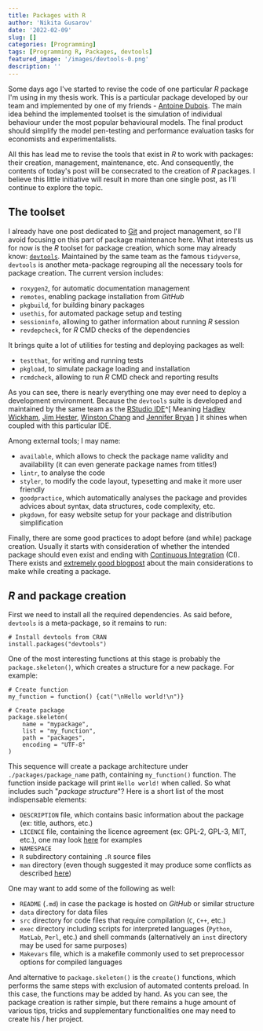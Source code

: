```yaml
---
title: Packages with R
author: 'Nikita Gusarov'
date: '2022-02-09'
slug: []
categories: [Programming]
tags: [Programming R, Packages, devtools]
featured_image: '/images/devtools-0.png'
description: ''
---
```




Some days ago I've started to revise the code of one particular *R* package I'm using in my thesis work. 
This is a particular package developed by our team and implemented by one of my friends - [Antoine Dubois](https://github.com/AntoineDubois/). 
The main idea behind the implemented toolset is the simulation of individual behaviour under the most popular behavioural models. 
The final product should simplify the model pen-testing and performance evaluation tasks for economists and experimentalists. 

All this has lead me to revise the tools that exist in *R* to work with packages: their creation, management, maintenance, etc. 
And consequently, the contents of today's post will be consecrated to the creation of *R* packages. 
I believe this little initiative will result in more than one single post, as I'll continue to explore the topic. 



## The toolset 

I already have one post dedicated to [Git]() and project management, so I'll avoid focusing on this part of package maintenance here. 
What interests us for now is the *R* toolset for package creation, which some may already know: [`devtools`](https://devtools.r-lib.org/). 
Maintained by the same team as the famous `tidyverse`, `devtools` is another meta-package regrouping all the necessary tools for package creation. 
The current version includes:

- `roxygen2`, for automatic documentation management
- `remotes`, enabling package installation from *GitHub*
- `pkgbuild`, for building binary packages
- `usethis`, for automated package setup and testing
- `sessioninfo`, allowing to gather information about running *R* session
- `revdepcheck`, for *R* CMD checks of the dependencies

It brings quite a lot of utilities for testing and deploying packages as well:

- `testthat`, for writing and running tests
- `pkgload`, to simulate package loading and installation
- `rcmdcheck`, allowing to run *R* CMD check and reporting results

As you can see, there is nearly everything one may ever need to deploy a development environment. 
Because the `devtools` suite is developed and maintained by the same team as the [RStudio IDE]()^[
    Meaning [Hadley Wickham](https://hadley.nz/), [Jim Hester](https://www.jimhester.com/), [Winston Chang](https://github.com/wch) and [Jennifer Bryan](https://jennybryan.org/)
] it shines when coupled with this particular IDE. 

Among external tools; I may name:

- `available`, which allows to check the package name validity and availability (it can even generate package names from titles!)
- `lintr`, to analyse the code
- `styler`, to modify the code layout, typesetting and make it more user friendly
- `goodpractice`, which automatically analyses the package and provides advices about syntax, data structures, code complexity, etc.
- `pkgdown`, for easy website setup for your package and distribution simplification

Finally, there are some good practices to adopt before (and while) package creation. 
Usually it starts with consideration of whether the intended package should even exist and ending with [Continuous Integration](https://juliasilge.com/blog/beginners-guide-to-travis/) (CI). 
There exists and [extremely good blogpost](https://juliasilge.com/blog/beginners-guide-to-travis/) about the main considerations to make while creating a package.

## *R* and package creation

First we need to install all the required dependencies. 
As said before, `devtools` is a  meta-package, so it remains to run:

```
# Install devtools from CRAN
install.packages("devtools")
```

One of the most interesting functions at this stage is probably the `package.skeleton()`, which creates a structure for a new package. 
For example: 

```
# Create function
my_function = function() {cat("\nHello world!\n")}

# Create package
package.skeleton(
    name = "mypackage",
    list = "my_function",
    path = "packages",
    encoding = "UTF-8"
)
```

This sequence will create a package architecture under `./packages/package_name` path, containing `my_function()` function. 
The function inside package will print `Hello world!` when called. 
So what includes such "*package structure*"? 
Here is a short list of the most indispensable elements:

- `DESCRIPTION` file, which contains basic information about the package (ex: title, authors, etc.)
- `LICENCE` file, containing the licence agreement (ex: GPL-2, GPL-3, MIT, etc.), one may look [here](https://www.r-project.org/Licenses/) for examples
- `NAMESPACE` 
- `R` subdirectory containing `.R` source files
- `man` directory (even though suggested it may produce some conflicts as described [here](https://cran.r-project.org/doc/manuals/r-release/R-exts.html#Package-subdirectories))

One may want to add some of the following as well:

- `README` (`.md`) in case the package is hosted on *GitHub* or similar structure
- `data` directory for data files
- `src` directory for code files that require compilation (`C`, `C++`, etc.)
- `exec` directory including scripts for interpreted languages (`Python`, `MatLab`, `Perl`, etc.) and shell commands (alternatively an `inst` directory may be used for same purposes)
- `Makevars` file, which is a makefile commonly used to set preprocessor options for compiled languages

And alternative to `package.skeleton()` is the `create()` functions, which performs the same steps with exclusion of automated contents preload. 
In this case, the functions may be added by hand. 
As you can see, the package creation is rather simple, but there remains a huge amount of various tips, tricks and supplementary functionalities one may need to create his / her project. 